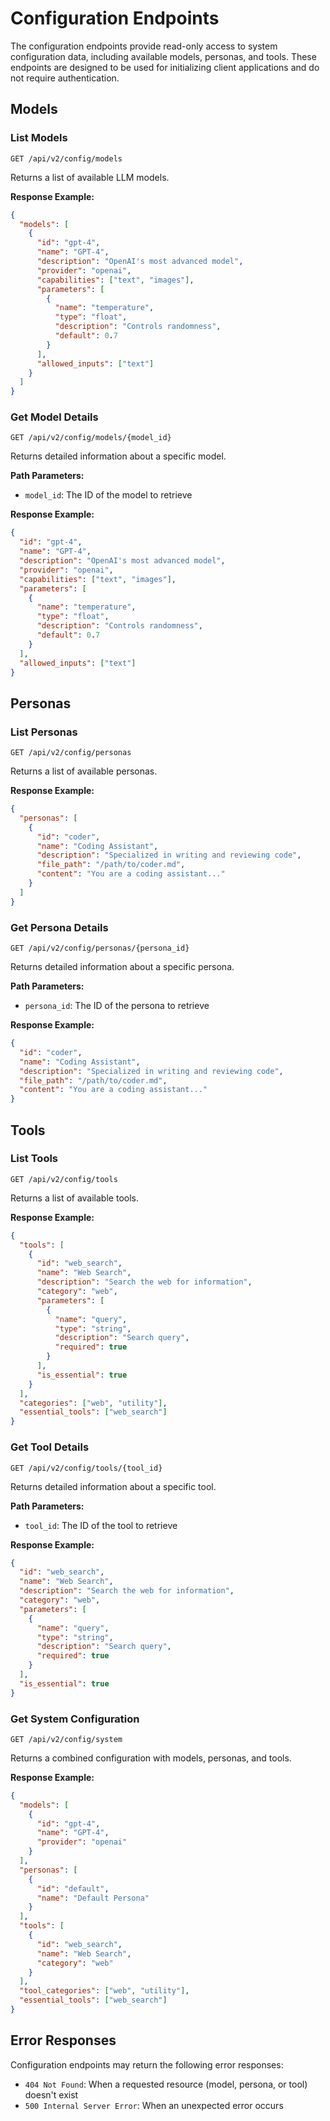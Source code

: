 # Configuration Endpoints

The configuration endpoints provide read-only access to system configuration data, including available models, personas, and tools. These endpoints are designed to be used for initializing client applications and do not require authentication.

## Models

### List Models

```
GET /api/v2/config/models
```

Returns a list of available LLM models.

**Response Example:**

```json
{
  "models": [
    {
      "id": "gpt-4",
      "name": "GPT-4",
      "description": "OpenAI's most advanced model",
      "provider": "openai",
      "capabilities": ["text", "images"],
      "parameters": [
        {
          "name": "temperature",
          "type": "float",
          "description": "Controls randomness",
          "default": 0.7
        }
      ],
      "allowed_inputs": ["text"]
    }
  ]
}
```

### Get Model Details

```
GET /api/v2/config/models/{model_id}
```

Returns detailed information about a specific model.

**Path Parameters:**

- `model_id`: The ID of the model to retrieve

**Response Example:**

```json
{
  "id": "gpt-4",
  "name": "GPT-4",
  "description": "OpenAI's most advanced model",
  "provider": "openai",
  "capabilities": ["text", "images"],
  "parameters": [
    {
      "name": "temperature",
      "type": "float",
      "description": "Controls randomness",
      "default": 0.7
    }
  ],
  "allowed_inputs": ["text"]
}
```

## Personas

### List Personas

```
GET /api/v2/config/personas
```

Returns a list of available personas.

**Response Example:**

```json
{
  "personas": [
    {
      "id": "coder",
      "name": "Coding Assistant",
      "description": "Specialized in writing and reviewing code",
      "file_path": "/path/to/coder.md",
      "content": "You are a coding assistant..."
    }
  ]
}
```

### Get Persona Details

```
GET /api/v2/config/personas/{persona_id}
```

Returns detailed information about a specific persona.

**Path Parameters:**

- `persona_id`: The ID of the persona to retrieve

**Response Example:**

```json
{
  "id": "coder",
  "name": "Coding Assistant",
  "description": "Specialized in writing and reviewing code",
  "file_path": "/path/to/coder.md",
  "content": "You are a coding assistant..."
}
```

## Tools

### List Tools

```
GET /api/v2/config/tools
```

Returns a list of available tools.

**Response Example:**

```json
{
  "tools": [
    {
      "id": "web_search",
      "name": "Web Search",
      "description": "Search the web for information",
      "category": "web",
      "parameters": [
        {
          "name": "query",
          "type": "string",
          "description": "Search query",
          "required": true
        }
      ],
      "is_essential": true
    }
  ],
  "categories": ["web", "utility"],
  "essential_tools": ["web_search"]
}
```

### Get Tool Details

```
GET /api/v2/config/tools/{tool_id}
```

Returns detailed information about a specific tool.

**Path Parameters:**

- `tool_id`: The ID of the tool to retrieve

**Response Example:**

```json
{
  "id": "web_search",
  "name": "Web Search",
  "description": "Search the web for information",
  "category": "web",
  "parameters": [
    {
      "name": "query",
      "type": "string",
      "description": "Search query",
      "required": true
    }
  ],
  "is_essential": true
}
```

### Get System Configuration

```
GET /api/v2/config/system
```

Returns a combined configuration with models, personas, and tools.

**Response Example:**

```json
{
  "models": [
    {
      "id": "gpt-4",
      "name": "GPT-4",
      "provider": "openai"
    }
  ],
  "personas": [
    {
      "id": "default",
      "name": "Default Persona"
    }
  ],
  "tools": [
    {
      "id": "web_search",
      "name": "Web Search",
      "category": "web"
    }
  ],
  "tool_categories": ["web", "utility"],
  "essential_tools": ["web_search"]
}
```

## Error Responses

Configuration endpoints may return the following error responses:

- `404 Not Found`: When a requested resource (model, persona, or tool) doesn't exist
- `500 Internal Server Error`: When an unexpected error occurs